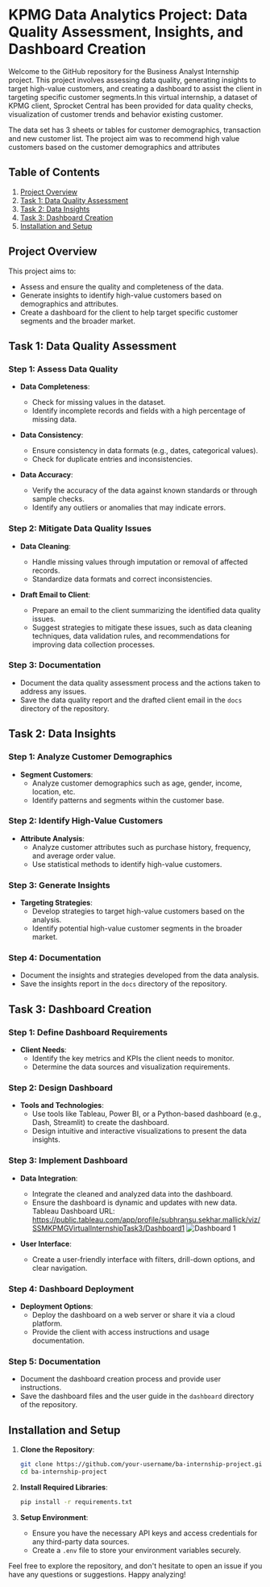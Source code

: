 # KPMG Data Analytics Project: Data Quality Assessment, Insights, and Dashboard Creation

Welcome to the GitHub repository for the Business Analyst Internship project. This project involves assessing data quality, generating insights to target high-value customers, and creating a dashboard to assist the client in targeting specific customer segments.In this virtual internship, a dataset of KPMG client, Sprocket Central has been provided for data quality checks, visualization of customer trends and behavior existing customer. 

The data set has 3 sheets or tables for customer demographics, transaction and new customer list. The project aim was to recommend high value customers based on the customer demographics and attributes 


## Table of Contents

1. [Project Overview](#project-overview)
2. [Task 1: Data Quality Assessment](#task-1-data-quality-assessment)
3. [Task 2: Data Insights](#task-2-data-insights)
4. [Task 3: Dashboard Creation](#task-3-dashboard-creation)
5. [Installation and Setup](#installation-and-setup)


## Project Overview

This project aims to:
- Assess and ensure the quality and completeness of the data.
- Generate insights to identify high-value customers based on demographics and attributes.
- Create a dashboard for the client to help target specific customer segments and the broader market.

## Task 1: Data Quality Assessment

### Step 1: Assess Data Quality
- **Data Completeness**:
  - Check for missing values in the dataset.
  - Identify incomplete records and fields with a high percentage of missing data.

- **Data Consistency**:
  - Ensure consistency in data formats (e.g., dates, categorical values).
  - Check for duplicate entries and inconsistencies.

- **Data Accuracy**:
  - Verify the accuracy of the data against known standards or through sample checks.
  - Identify any outliers or anomalies that may indicate errors.

### Step 2: Mitigate Data Quality Issues
- **Data Cleaning**:
  - Handle missing values through imputation or removal of affected records.
  - Standardize data formats and correct inconsistencies.

- **Draft Email to Client**:
  - Prepare an email to the client summarizing the identified data quality issues.
  - Suggest strategies to mitigate these issues, such as data cleaning techniques, data validation rules, and recommendations for improving data collection processes.

### Step 3: Documentation
- Document the data quality assessment process and the actions taken to address any issues.
- Save the data quality report and the drafted client email in the `docs` directory of the repository.

## Task 2: Data Insights

### Step 1: Analyze Customer Demographics
- **Segment Customers**:
  - Analyze customer demographics such as age, gender, income, location, etc.
  - Identify patterns and segments within the customer base.

### Step 2: Identify High-Value Customers
- **Attribute Analysis**:
  - Analyze customer attributes such as purchase history, frequency, and average order value.
  - Use statistical methods to identify high-value customers.

### Step 3: Generate Insights
- **Targeting Strategies**:
  - Develop strategies to target high-value customers based on the analysis.
  - Identify potential high-value customer segments in the broader market.

### Step 4: Documentation
- Document the insights and strategies developed from the data analysis.
- Save the insights report in the `docs` directory of the repository.

## Task 3: Dashboard Creation

### Step 1: Define Dashboard Requirements
- **Client Needs**:
  - Identify the key metrics and KPIs the client needs to monitor.
  - Determine the data sources and visualization requirements.

### Step 2: Design Dashboard
- **Tools and Technologies**:
  - Use tools like Tableau, Power BI, or a Python-based dashboard (e.g., Dash, Streamlit) to create the dashboard.
  - Design intuitive and interactive visualizations to present the data insights.

### Step 3: Implement Dashboard
- **Data Integration**:
  - Integrate the cleaned and analyzed data into the dashboard.
  - Ensure the dashboard is dynamic and updates with new data.
 Tableau Dashboard URL: https://public.tableau.com/app/profile/subhransu.sekhar.mallick/viz/SSMKPMGVirtualInternshipTask3/Dashboard1
![Dashboard 1](https://github.com/mallicksubhransu/KPMG-Data-Analytics-Project-by-Forage/assets/114018899/b83e4d63-5c61-4593-bdbb-cb86e9f931dd)


- **User Interface**:
  - Create a user-friendly interface with filters, drill-down options, and clear navigation.

### Step 4: Dashboard Deployment
- **Deployment Options**:
  - Deploy the dashboard on a web server or share it via a cloud platform.
  - Provide the client with access instructions and usage documentation.

### Step 5: Documentation
- Document the dashboard creation process and provide user instructions.
- Save the dashboard files and the user guide in the `dashboard` directory of the repository.

## Installation and Setup

1. **Clone the Repository**:
   ```bash
   git clone https://github.com/your-username/ba-internship-project.git
   cd ba-internship-project
   ```

2. **Install Required Libraries**:
   ```bash
   pip install -r requirements.txt
   ```

3. **Setup Environment**:
   - Ensure you have the necessary API keys and access credentials for any third-party data sources.
   - Create a `.env` file to store your environment variables securely.


Feel free to explore the repository, and don't hesitate to open an issue if you have any questions or suggestions. Happy analyzing!

